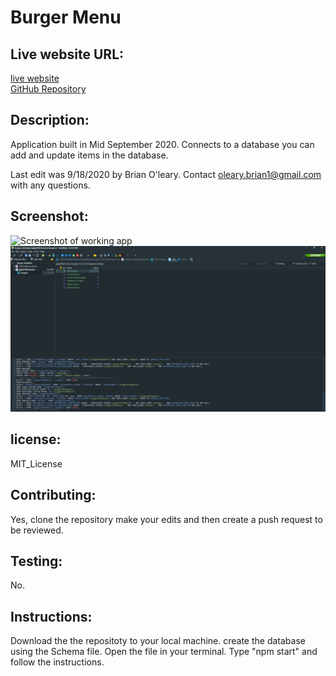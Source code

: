# Burger Menu
## Live website URL:
[live website](https://burger--menu.herokuapp.com/)
</br>
[GitHub Repository](https://github.com/boleary1/Burgers)
</br>


## **Description:**
Application built in Mid September 2020.  Connects to a database you can add and update items in the database.  

Last edit was 9/18/2020 by Brian O'leary.  Contact oleary.brian1@gmail.com with any questions.

## **Screenshot:**

![Screenshot of working app](Capture1.JPG)
![Screenshot of database for the app](Capture2.JPG)


## license:
  MIT_License
  
  ## Contributing:
  Yes, clone the repository make your edits and then create a push request to be reviewed.  

  ## Testing:
  No.

## **Instructions:**
Download the the repositoty to your local machine. create the database using the Schema file.  Open the file in your terminal.  Type "npm start" and follow the instructions.  